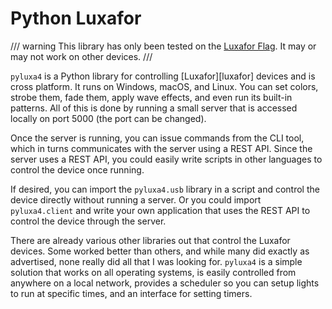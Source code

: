# Python Luxafor

/// warning
This library has only been tested on the [Luxafor Flag](https://luxafor.com/product/flag/). It may or may not work on
other devices.
///

`pyluxa4` is a Python library for controlling [Luxafor][luxafor] devices and is cross platform. It runs on Windows,
macOS, and Linux. You can set colors, strobe them, fade them, apply wave effects, and even run its built-in patterns.
All of this is done by running a small server that is accessed locally on port 5000 (the port can be changed).

Once the server is running, you can issue commands from the CLI tool, which in turns communicates with the server using
a REST API. Since the server uses a REST API, you could easily write scripts in other languages to control the device
once running.

If desired, you can import the `pyluxa4.usb` library in a script and control the device directly without running a
server. Or you could import `pyluxa4.client` and write your own application that uses the REST API to control the device
through the server.

There are already various other libraries out that control the Luxafor devices. Some worked better than others, and
while many did exactly as advertised, none really did all that I was looking for. `pyluxa4` is a simple solution that
works on all operating systems, is easily controlled from anywhere on a local network, provides a scheduler so you can
setup lights to run at specific times, and an interface for setting timers.

